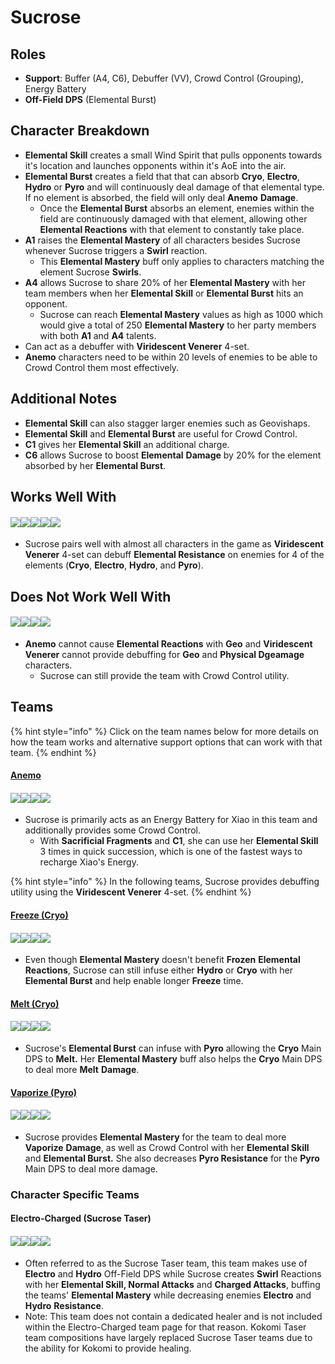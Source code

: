 # Sucrose

## Roles

* **Support**: Buffer (A4, C6), Debuffer (VV), Crowd Control (Grouping), Energy Battery
* **Off-Field DPS** (Elemental Burst)

## Character Breakdown

* **Elemental Skill** creates a small Wind Spirit that pulls opponents towards it's location and launches opponents within it's AoE into the air.
* **Elemental Burst** creates a field that that can absorb **Cryo**, **Electro**, **Hydro** or **Pyro** and will continuously deal damage of that elemental type. If no element is absorbed, the field will only deal **Anemo** **Damage**.
  * Once the **Elemental Burst** absorbs an element, enemies within the field are continuously damaged with that element, allowing other **Elemental Reactions** with that element to constantly take place.
* **A1** raises the **Elemental Mastery** of all characters besides Sucrose whenever Sucrose triggers a **Swirl** reaction.
  * This **Elemental Mastery** buff only applies to characters matching the element Sucrose **Swirls**.
* **A4** allows Sucrose to share 20% of her **Elemental Mastery** with her team members when her **Elemental Skill** or **Elemental Burst** hits an opponent.
  * Sucrose can reach **Elemental Mastery** values as high as 1000 which would give a total of 250 **Elemental Mastery** to her party members with both **A1** and **A4** talents.
* Can act as a debuffer with **Viridescent Venerer** 4-set.
* **Anemo** characters need to be within 20 levels of enemies to be able to Crowd Control them most effectively.

## **Additional Notes**

* **Elemental Skill** can also stagger larger enemies such as Geovishaps.
* **Elemental Skill** and **Elemental Burst** are useful for Crowd Control.
* **C1** gives her **Elemental Skill** an additional charge.
* **C6** allows Sucrose to boost **Elemental** **Damage** by 20% for the element absorbed by her **Elemental Burst**.

## Works Well With

#### ![](../../.gitbook/assets/Element\_Anemo.webp)![](../../.gitbook/assets/Element\_Cryo.webp)![](../../.gitbook/assets/Element\_Electro.webp)![](../../.gitbook/assets/Element\_Hydro.webp)![](../../.gitbook/assets/Element\_Pyro.webp)

* Sucrose pairs well with almost all characters in the game as **Viridescent Venerer** 4-set can debuff **Elemental Resistance** on enemies for 4 of the elements (**Cryo**, **Electro**, **Hydro**, and **Pyro**).

## Does Not Work Well With

#### ![](../../.gitbook/assets/Element\_Geo.webp)![](../../.gitbook/assets/UI\_AvatarIcon\_Eula.png)![](../../.gitbook/assets/UI\_AvatarIcon\_Razor.png)![](../../.gitbook/assets/UI\_AvatarIcon\_Xinyan.png)

* **Anemo** cannot cause **Elemental Reactions** with **Geo** and **Viridescent Venerer** cannot provide debuffing for **Geo** and **Physical Dgeamage** characters.
  * Sucrose can still provide the team with Crowd Control utility.

## Teams

{% hint style="info" %}
Click on the team names below for more details on how the team works and alternative support options that can work with that team.
{% endhint %}

#### [Anemo](../../teams/anemo.md)

#### ![](../../.gitbook/assets/UI\_AvatarIcon\_Xiao.png)![](../../.gitbook/assets/UI\_AvatarIcon\_Sucrose.png)![](../../.gitbook/assets/UI\_AvatarIcon\_Bennett.png)![](../../.gitbook/assets/UI\_AvatarIcon\_Zhongli.png)

* Sucrose is primarily acts as an Energy Battery for Xiao in this team and additionally provides some Crowd Control.
  * With **Sacrificial Fragments** and **C1**, she can use her **Elemental Skill** 3 times in quick succession, which is one of the fastest ways to recharge Xiao's Energy.

{% hint style="info" %}
In the following teams, Sucrose provides debuffing utility using the **Viridescent Venerer** 4-set.
{% endhint %}

#### [Freeze (Cryo)](../../teams/freeze.md)

#### ![](../../.gitbook/assets/UI\_AvatarIcon\_Ayaka.png)![](../../.gitbook/assets/UI\_AvatarIcon\_Mona.png)![](../../.gitbook/assets/UI\_AvatarIcon\_Sucrose.png)![](../../.gitbook/assets/UI\_AvatarIcon\_Diona.png)

* Even though **Elemental Mastery** doesn't benefit **Frozen** **Elemental Reactions**, Sucrose can still infuse either **Hydro** or **Cryo** with her **Elemental Burst** and help enable longer **Freeze** time.

#### [Melt (Cryo)](../../teams/reverse-melt.md)

#### ![](../../.gitbook/assets/UI\_AvatarIcon\_Ganyu.png)![](../../.gitbook/assets/UI\_AvatarIcon\_Xiangling.png)![](../../.gitbook/assets/UI\_AvatarIcon\_Sucrose.png)![](../../.gitbook/assets/UI\_AvatarIcon\_Bennett.png)

* Sucrose's **Elemental Burst** can infuse with **Pyro** allowing the **Cryo** Main DPS to **Melt.** Her **Elemental Mastery** buff also helps the **Cryo** Main DPS to deal more **Melt** **Damage**.

#### [Vaporize (Pyro)](../../teams/reverse-vaporize.md)

#### ![](../../.gitbook/assets/UI\_AvatarIcon\_Diluc.png)![](../../.gitbook/assets/UI\_AvatarIcon\_Xingqiu.png)![](../../.gitbook/assets/UI\_AvatarIcon\_Sucrose.png)![](../../.gitbook/assets/UI\_AvatarIcon\_Bennett.png)

* Sucrose provides **Elemental Mastery** for the team to deal more **Vaporize** **Damage**, as well as Crowd Control with her **Elemental Skill** and **Elemental Burst.** She also decreases **Pyro Resistance** for the **Pyro** Main DPS to deal more damage.

### Character Specific Teams

#### Electro-Charged (**Sucrose Taser**)

#### ![](../../.gitbook/assets/UI\_AvatarIcon\_Sucrose.png)![](../../.gitbook/assets/UI\_AvatarIcon\_Beidou.png)![](../../.gitbook/assets/UI\_AvatarIcon\_Xingqiu.png)![](../../.gitbook/assets/UI\_AvatarIcon\_Fischl.png)

* Often referred to as the Sucrose Taser team, this team makes use of **Electro** and **Hydro** Off-Field DPS while Sucrose creates **Swirl** Reactions with her **Elemental Skill, Normal Attacks** and **Charged Attacks**, buffing the teams' **Elemental Mastery** while decreasing enemies **Electro** and **Hydro** **Resistance**.
* Note: This team does not contain a dedicated healer and is not included within the Electro-Charged team page for that reason. Kokomi Taser team compositions have largely replaced Sucrose Taser teams due to the ability for Kokomi to provide healing.
